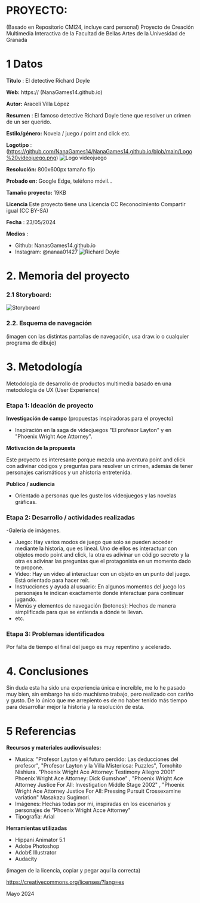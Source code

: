 # PROYECTO: 

(Basado en Repositorio CMI24, incluye card personal)
Proyecto de Creación Multimedia Interactiva de la  Facultad de Bellas Artes de la Univesidad de Granada



# 1 Datos 



**Titulo** : El detective Richard Doyle

**Web:**   https://    (NanaGames14.github.io)

**Autor:**  Araceli Villa López

**Resumen** : El famoso detective Richard Doyle tiene que resolver un crimen de un ser querido.

**Estilo/género:**  Novela / juego / point and click etc.

**Logotipo** : (https://github.com/NanaGames14/NanaGames14.github.io/blob/main/Logo%20videojuego.png) 
![Logo videojuego](https://github.com/NanaGames14/NanaGames14.github.io/assets/170507193/43d92585-fbff-4d39-a2fc-83b6d2135865)



**Resolución:** 800x600px tamaño fijo 

**Probado en:**     Google Edge, teléfono móvil...

**Tamaño proyecto:** 19KB 

**Licencia** Este proyecto tiene una Licencia CC Reconocimiento Compartir igual (CC BY-SA)

**Fecha** : 23/05/2024

**Medios** :

- Github: NanasGames14.github.io
- Instagram: @nanaa01427
![Richard Doyle](https://github.com/NanaGames14/NanaGames14.github.io/assets/170507193/de83d5d2-cecb-491e-a76e-025208890a16)




# 2. Memoria del proyecto 

### 2.1 Storyboard: 
![Storyboard](https://github.com/NanaGames14/NanaGames14.github.io/assets/170507193/8ca82bf0-8aed-4b2e-adf9-a32f858c48fb)







### 2.2. Esquema de navegación 



(imagen con las distintas pantallas de navegación, usa draw.io o cualquier programa de dibujo)







# 3. Metodología

Metodología de desarrollo de productos multimedia basado en una metodología de UX (User Experience)



### Etapa 1: Ideación de proyecto

**Investigación de campo** (propuestas inspiradoras para el proyecto)

- Inspiración en la saga de videojuegos "El profesor Layton" y en "Phoenix Wright Ace Attorney".
  



**Motivación de la propuesta** 

Este  proyecto es interesante porque mezcla una aventura point and click con adivinar códigos y preguntas para resolver un crimen, además de tener personajes carismáticos y un ahistoria entretenida. 



**Publico / audiencia**

- Orientado a personas que les guste los videojuegos y las novelas gráficas. 





### Etapa 2: Desarrollo / actividades realizadas

-Galería de imágenes. 
- Juego: Hay varios modos de juego que solo se pueden acceder mediante la historia, que es lineal. Uno de ellos es interactuar con objetos modo point and click, la otra es adivinar un código secreto y la otra es adivinar las preguntas que el protagonista en un momento dado te propone.  
- Video: Hay un video al interactuar con un objeto en un punto del juego. Está orientado para hacer reír. 
- Instrucciones y ayuda al usuario: En algunos momentos del juego los personajes te indican exactamente donde interactuar para continuar jugando. 
- Menús y elementos de navegación (botones): Hechos de manera simplificada para que se entienda a dónde te llevan. 
- etc.



### Etapa 3: Problemas identificados

Por falta de tiempo el final del juego es muy repentino y acelerado.



# 4. Conclusiones 

Sin duda esta ha sido una experiencia única e increíble, me lo he pasado muy bien, sin embargo ha sido muchísmo trabajo, pero realizado con cariño y gusto. De lo único que me arrepiento es de no haber tenido más tiempo para desarrollar mejor la historia y la resolución de esta.







# 5 Referencias 


**Recursos y materiales audiovisuales:**

* Musica:  "Profesor Layton y el futuro perdido: Las deducciones del profesor", "Profesor Layton y la Villa Misteriosa: Puzzles", Tomohito Nishiura.
  "Phoenix Wright Ace Attorney: Testimony Allegro 2001" Phoenix Wright Ace Attorney: Dick Gumshoe" , "Phoenix Wright Ace Attorney Justice For All: Investigation Middle Stage 2002" , "Phoenix Wright Ace Attorney Justice For All: Pressing Pursuit Crossexamine variation" Masakazu Sugimori.
* Imágenes:  Hechas todas por mi, inspiradas en los escenarios y personajes de "Phoenix Wright Acce Attorney"
* Tipografía: Arial

**Herramientas utilizadas**

- Hippani Animator 5.1
- Adobe Photoshop
- Adob€ Illustrator
- Audacity



(imagen de la licencia, copiar y pegar aquí la correcta)

https://creativecommons.org/licenses/?lang=es

Mayo 2024
